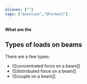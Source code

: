 ```yaml
---
aliases: [""]
tags: ["Question","QFormat3"]
---
```


#### What are the
## Types of loads on beams
There are a few types:
- ![[concentrated force on a beam]]
- ![[distrobuted force on a beam]]
- ![[couple on a beam]]